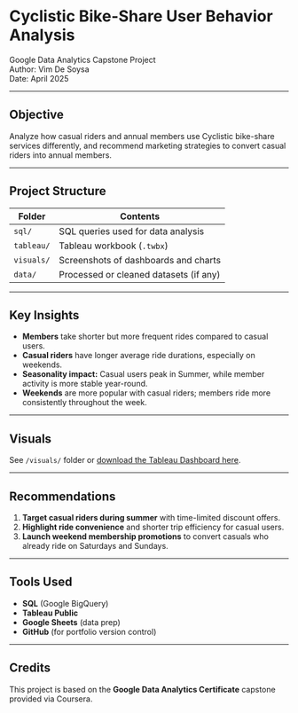 # Cyclistic Bike-Share User Behavior Analysis 

Google Data Analytics Capstone Project  
Author: Vim De Soysa  
Date: April 2025  

---

##  Objective
Analyze how casual riders and annual members use Cyclistic bike-share services differently, and recommend marketing strategies to convert casual riders into annual members.

---

## Project Structure

| Folder     | Contents                                  |
|------------|-------------------------------------------|
| `sql/`     | SQL queries used for data analysis        |
| `tableau/` | Tableau workbook (`.twbx`)                |
| `visuals/` | Screenshots of dashboards and charts      |
| `data/`    | Processed or cleaned datasets (if any)    |

---

##  Key Insights

- **Members** take shorter but more frequent rides compared to casual users.
- **Casual riders** have longer average ride durations, especially on weekends.
- **Seasonality impact:** Casual users peak in Summer, while member activity is more stable year-round.
- **Weekends** are more popular with casual riders; members ride more consistently throughout the week.

---

##  Visuals

See `/visuals/` folder or [download the Tableau Dashboard here](./tableau/cyclistic_analysis.twbx).

---

## Recommendations

1. **Target casual riders during summer** with time-limited discount offers.
2. **Highlight ride convenience** and shorter trip efficiency for casual users.
3. **Launch weekend membership promotions** to convert casuals who already ride on Saturdays and Sundays.

---

## Tools Used

- **SQL** (Google BigQuery)
- **Tableau Public**
- **Google Sheets** (data prep)
- **GitHub** (for portfolio version control)

---

## Credits

This project is based on the **Google Data Analytics Certificate** capstone provided via Coursera.
